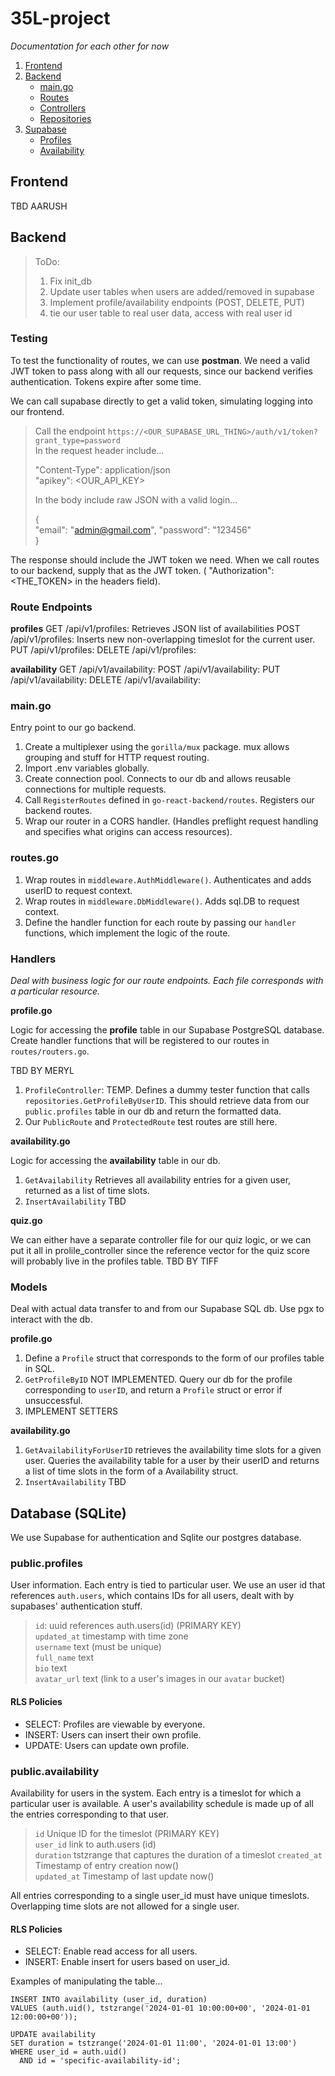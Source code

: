 # 35L-project

*Documentation for each other for now*

1. [Frontend](#frontend)
2. [Backend](#backend)
   - [main.go](#main.go)
   - [Routes](#routes)
   - [Controllers](#controllers)
   - [Repositories](#repositories)
3. [Supabase](#database-(supabase))
   - [Profiles](#public.profiles)
   - [Availability](#public.availability)

## Frontend

TBD AARUSH

## Backend

> ToDo:  
> 1. Fix init_db
> 2. Update user tables when users are added/removed in supabase  
> 3. Implement profile/availability endpoints (POST, DELETE, PUT)
> 4. tie our user table to real user data, access with real user id

### Testing

To test the functionality of routes, we can use **postman**. We need a valid JWT token to pass along with all our requests, since our backend verifies authentication. Tokens expire after some time.  

We can call supabase directly to get a valid token, simulating logging into our frontend.  

> Call the endpoint `https://<OUR_SUPABASE_URL_THING>/auth/v1/token?grant_type=password`  
> In the request header include...  
>  
> "Content-Type": application/json  
> "apikey": \<OUR\_API\_KEY\>  
>   
> In the body include raw JSON with a valid login...  
>   
> {  
>      "email": "admin@gmail.com",
>      "password": "123456"  
> } 

The response should include the JWT token we need. When we call routes to our backend, supply that as the JWT token. ( "Authorization": \<THE_TOKEN\> in the headers field).

### Route Endpoints

**profiles**
GET /api/v1/profiles: Retrieves JSON list of availabilities
POST /api/v1/profiles: Inserts new non-overlapping timeslot for the current user. 
PUT /api/v1/profiles: 
DELETE /api/v1/profiles: 

**availability**
GET /api/v1/availability: 
POST /api/v1/availability: 
PUT /api/v1/availability: 
DELETE /api/v1/availability: 

### main.go

Entry point to our go backend.  

1. Create a multiplexer using the `gorilla/mux` package. mux allows grouping and stuff for HTTP request routing.
2. Import .env variables globally.
3. Create connection pool. Connects to our db and allows reusable connections for multiple requests.
4. Call `RegisterRoutes` defined in `go-react-backend/routes`. Registers our backend routes.  
5. Wrap our router in a CORS handler. (Handles preflight request handling and specifies what origins can access resources).  

### routes.go

1. Wrap routes in `middleware.AuthMiddleware()`. Authenticates and adds userID to request context.  
2. Wrap routes in `middleware.DbMiddleware()`. Adds sql.DB to request context.  
3. Define the handler function for each route by passing our `handler` functions, which implement the logic of the route.  

### Handlers 

*Deal with business logic for our route endpoints. Each file corresponds with a particular resource.*  

**profile.go**  

Logic for accessing the **profile** table in our Supabase PostgreSQL database. Create handler functions that will be registered to our routes in `routes/routers.go`.  

TBD BY MERYL
1. `ProfileController`: TEMP. Defines a dummy tester function that calls `repositories.GetProfileByUserID`. This should retrieve data from our `public.profiles` table in our db and return the formatted data.  
2. Our `PublicRoute` and `ProtectedRoute` test routes are still here.  

**availability.go**  

Logic for accessing the **availability** table in our db.  

1. `GetAvailability` Retrieves all availability entries for a given user, returned as a list of time slots.  
2. `InsertAvailability`  TBD 

**quiz.go**

We can either have a separate controller file for our quiz logic, or we can put it all in prolile_controller since the reference vector for the quiz score will probably live in the profiles table. TBD BY TIFF

### Models

Deal with actual data transfer to and from our Supabase SQL db. Use pgx to interact with the db.  

**profile.go**  

1. Define a `Profile` struct that corresponds to the form of our profiles table in SQL.
2. `GetProfileByID` NOT IMPLEMENTED. Query our db for the profile corresponding to `userID`, and return a `Profile` struct or error if unsuccessful.  
3. IMPLEMENT SETTERS  

**availability.go**  

1. `GetAvailabilityForUserID` retrieves the availability time slots for a given user. Queries the availability table for a user by their userID and returns a list of time slots in the form of a Availability struct.  
2. `InsertAvailability` TBD

## Database (SQLite)

We use Supabase for authentication and Sqlite our postgres database.  

### public.profiles  

User information. Each entry is tied to particular user. We use an user id that references `auth.users`, which contains IDs for all users, dealt with by supabases' authentication stuff.  

> `id`: uuid references auth.users(id) (PRIMARY KEY)  
> `updated_at` timestamp with time zone  
> `username` text (must be unique)  
> `full_name` text  
> `bio` text  
> `avatar_url` text (link to a user's images in our `avatar` bucket)

#### RLS Policies  
- SELECT: Profiles are viewable by everyone.  
- INSERT: Users can insert their own profile.  
- UPDATE: Users can update own profile.  

### public.availability

Availability for users in the system. Each entry is a timeslot for which a particular user is available. A user's availability schedule is made up of all the entries corresponding to that user.  

> `id` Unique ID for the timeslot (PRIMARY KEY)  
> `user_id` link to auth.users (id)  
> `duration` tstzrange that captures the duration of a timeslot
> `created_at` Timestamp of entry creation now()  
> `updated_at` Timestamp of last update now()   

All entries corresponding to a single user_id must have unique timeslots. Overlapping time slots are not allowed for a single user.

#### RLS Policies
- SELECT: Enable read access for all users.  
- INSERT: Enable insert for users based on user_id.  

Examples of manipulating the table...

    INSERT INTO availability (user_id, duration)
    VALUES (auth.uid(), tstzrange('2024-01-01 10:00:00+00', '2024-01-01 12:00:00+00'));

    UPDATE availability
    SET duration = tstzrange('2024-01-01 11:00', '2024-01-01 13:00')
    WHERE user_id = auth.uid()
      AND id = 'specific-availability-id';


